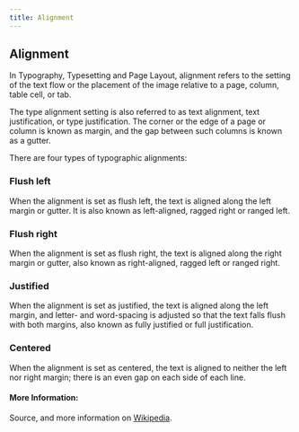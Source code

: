 ```yaml
---
title: Alignment
---
```

## Alignment

In Typography, Typesetting and Page Layout, alignment refers to the setting of the text flow or the placement of the image relative to a page, column, table cell, or tab.

The type alignment setting is also referred to as text alignment, text justification, or type justification. The corner or the edge of a page or column is known as margin, and the gap between such columns is known as a gutter.

There are four types of typographic alignments:

### Flush left
When the alignment is set as flush left, the text is aligned along the left margin or gutter. It is also known as left-aligned, ragged right or ranged left.

### Flush right
When the alignment is set as flush right, the text is aligned along the right margin or gutter, also known as right-aligned, ragged left or ranged right.

### Justified
When the alignment is set as justified, the text is aligned along the left margin, and letter- and word-spacing is adjusted so that the text falls flush with both margins, also known as fully justified or full justification.

### Centered
When the alignment is set as centered, the text is aligned to neither the left nor right margin; there is an even gap on each side of each line.

#### More Information:
Source, and more information on <a href='https://en.wikipedia.org/wiki/Typographic_alignment' target='_blank' rel='nofollow'>Wikipedia</a>.


